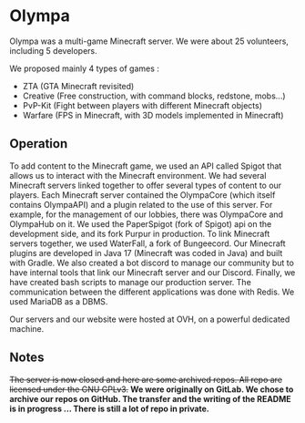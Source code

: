 # Olympa
Olympa was a multi-game Minecraft server. We were about 25 volunteers, including 5 developers.

We proposed mainly 4 types of games :
- ZTA (GTA Minecraft revisited)
- Creative (Free construction, with command blocks, redstone, mobs...)
- PvP-Kit (Fight between players with different Minecraft objects)
- Warfare (FPS in Minecraft, with 3D models implemented in Minecraft)

## Operation
To add content to the Minecraft game, we used an API called Spigot that allows us to interact with the Minecraft environment.
We had several Minecraft servers linked together to offer several types of content to our players.
Each Minecraft server contained the OlympaCore (which itself contains OlympaAPI) and a plugin related to the use of this server. For example, for the management of our lobbies, there was OlympaCore and OlympaHub on it.
We used the PaperSpigot (fork of Spigot) api on the development side, and its fork Purpur in production. To link Minecraft servers together, we used WaterFall, a fork of Bungeecord.
Our Minecraft plugins are developed in Java 17 (Minecraft was coded in Java) and built with Gradle.
We also created a bot discord to manage our community but to have internal tools that link our Minecraft server and our Discord.
Finally, we have created bash scripts to manage our production server.
The communication between the different applications was done with Redis. We used MariaDB as a DBMS.

Our servers and our website were hosted at OVH, on a powerful dedicated machine.

## Notes
~~The server is now closed and here are some archived repos. All repo are licensed under the GNU GPLv3.~~
**We were originally on GitLab. We chose to archive our repos on GitHub. The transfer and the writing of the README is in progress ... There is still a lot of repo in private.**
